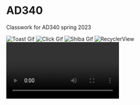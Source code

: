 # AD340
 Classwork for AD340 spring 2023  


![Toast Gif](./toast.gif) ![Click Gif](./click.gif) ![Shiba Gif](./shiba.gif) ![RecyclerView](./recyclerView.gif) ![PersonalRecycler](./personalRecycler.mp4)
